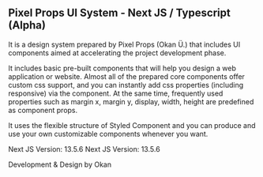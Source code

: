 ## Pixel Props UI System - Next JS / Typescript (Alpha)

It is a design system prepared by Pixel Props (Okan Ü.) that includes UI components aimed at accelerating the project development phase.

It includes basic pre-built components that will help you design a web application or website. Almost all of the prepared core components offer custom css support, and you can instantly add css properties (including responsive) via the component. At the same time, frequently used properties such as margin x, margin y, display, width, height are predefined as component props.

It uses the flexible structure of Styled Component and you can produce and use your own customizable components whenever you want.

Next JS Version: 13.5.6
Next JS Version: 13.5.6

Development & Design by Okan
